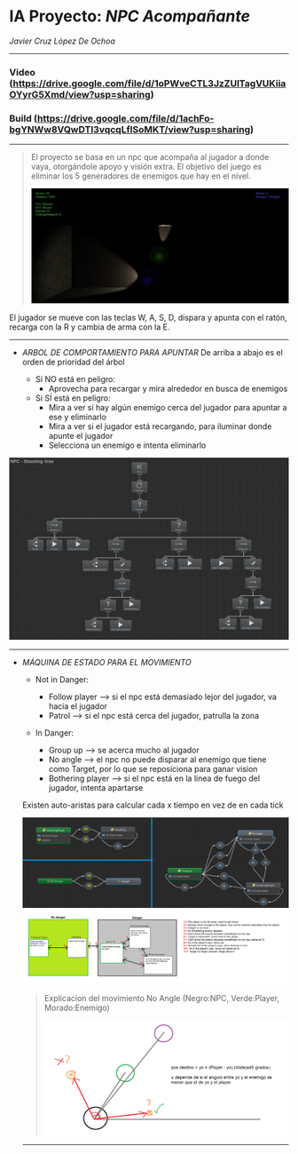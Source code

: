 # IA Proyecto: _NPC Acompañante_
_Javier Cruz López De Ochoa_
____________________________________________________________________________________________________________________________

### Video (https://drive.google.com/file/d/1oPWveCTL3JzZUlTagVUKiiaOYyrG5Xmd/view?usp=sharing)

### Build (https://drive.google.com/file/d/1achFo-bgYNWw8VQwDTI3vqcqLfISoMKT/view?usp=sharing)

____________________________________________________________________________________________________________________________

> El proyecto se basa en un npc que acompaña al jugador a donde vaya, otorgándole apoyo y visión extra. El objetivo del juego es eliminar los 5 generadores de enemigos que hay en el nivel. 
>
> ![Imagen in-game](IAVFinal-CruzLopezDeOchoa/Assets/StateMachine/Game.PNG)

El jugador se mueve con las teclas W, A, S, D, dispara y apunta con el ratón, recarga con la R y cambia de arma con la E. 

__________

- _ARBOL DE COMPORTAMIENTO PARA APUNTAR_
  De arriba a abajo es el orden de prioridad del árbol
  
  - Si NO está en peligro:
    - Aprovecha para recargar y mira alrededor en busca de enemigos
  - Si SÍ está en peligro: 
    - Mira a ver si hay algún enemigo cerca del jugador para apuntar a ese y eliminarlo
    - Mira a ver si el jugador está recargando, para iluminar donde apunte el jugador
    - Selecciona un enemigo e intenta eliminarlo

 ![Arbol de comportamiento para apuntar](IAVFinal-CruzLopezDeOchoa/Assets/StateMachine/ShootingTreeEnd.PNG)
 
_________

- _MÁQUINA DE ESTADO PARA EL MOVIMIENTO_
  
  - Not in Danger:
    - Follow player --> si el npc está demasiado lejor del jugador, va hacia el jugador
    - Patrol  -->  si el npc está cerca del jugador, patrulla la zona

  - In Danger: 
    - Group up  --> se acerca mucho al jugador
    - No angle  --> el npc no puede disparar al enemigo que tiene como Target, por lo que se reposiciona para ganar vision
    - Bothering player  --> si el npc está en la línea de fuego del jugador, intenta apartarse

   Existen auto-aristas para calcular cada x tiempo en vez de en cada tick
  
   ![Máquina de estados de movimiento](IAVFinal-CruzLopezDeOchoa/Assets/StateMachine/MovementEnd.png)
   ![Diagrama de la máquina de estados de movimiento](IAVFinal-CruzLopezDeOchoa/Assets/StateMachine/MovementDiagram.png)
   
   >Explicacion del movimiento No Angle (Negro:NPC, Verde:Player, Morado:Enemigo)
   >
   >![Diagrama de moverse NoAngle](IAVFinal-CruzLopezDeOchoa/Assets/StateMachine/NoAngleMovementDiagram.png)
    _________

 
